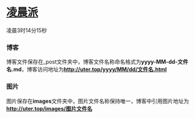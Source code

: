 [<h1>凌晨派</h1>](http://uter.top)
凌晨3时14分15秒

### 博客
博客文件保存在_post文件夹中，博客文件名称命名格式为**yyyy-MM-dd-文件名.md**，博客访问地址为**http://uter.top/yyyy/MM/dd/文件名.html**

### 图片
图片保存在**images**文件夹中，图片文件名称保持唯一，博客中引用图片地址为**http://uter.top/images/图片文件名**
